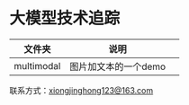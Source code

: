 # 大模型技术追踪


| 文件夹        | 说明 |  |
|------------|--|----|
| multimodal | 图片加文本的一个demo | 


联系方式：xiongjinghong123@163.com